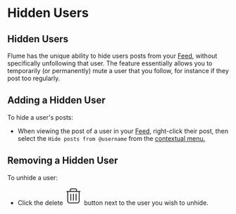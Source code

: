 # Hidden Users

## Hidden Users

Flume has the unique ability to hide users posts from your [Feed](../../views/feed.md), without specifically unfollowing that user. The feature essentially allows you to temporarily \(or permanently\) mute a user that you follow, for instance if they post too regularly.

## Adding a Hidden User

To hide a user's posts:

* When viewing the post of a user in your [Feed](../../views/feed.md), right-click their post, then select the `Hide posts from @username` from the [contextual menu.](../../misc/glossary.md#contextual-menu)

## Removing a Hidden User

To unhide a user:

* Click the delete ![](../../.gitbook/assets/delete.png) button next to the user you wish to unhide.



